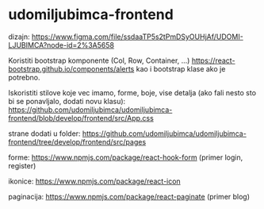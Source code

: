 # udomiljubimca-frontend

  dizajn: https://www.figma.com/file/ssdaaTP5s2tPmDSyOUHjAf/UDOMI-LJUBIMCA?node-id=2%3A5658

  Koristiti bootstrap komponente (Col, Row, Container, ...)
  https://react-bootstrap.github.io/components/alerts
  kao i bootstrap klase ako je potrebno.

  Iskoristiti stilove koje vec imamo, forme, boje, vise detalja (ako fali nesto sto bi se ponavljalo, dodati novu klasu):
  https://github.com/udomiljubimca/udomiljubimca-frontend/blob/develop/frontend/src/App.css

  strane dodati u folder:
  https://github.com/udomiljubimca/udomiljubimca-frontend/tree/develop/frontend/src/pages

  forme: 
  https://www.npmjs.com/package/react-hook-form (primer login, register)
  
  ikonice: 
  https://www.npmjs.com/package/react-icon
  
  paginacija: 
  https://www.npmjs.com/package/react-paginate (primer blog)
  
